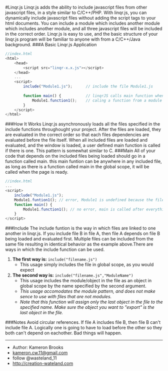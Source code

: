 #Linqr.js
Linqr.js adds the ability to include javascript files from other javascript files, in a style similar to C/C++/PHP. With linqr.js, you can dynamically include javascript files without adding the script tags to your html documents. You can include a module which includes another module which includes another module, and all three javascript files will be included in the correct order. Linqr.js is easy to use, and the basic structure of your linqr.js program will be familiar to anyone with from a C/C++/Java background.
###A Basic Linqr.js Application
```javascript
//index.html
<html>
    <head>
        <script src="linqr-x.x.js"></script>
    </head>
    ...
    <script>
        include("Module1.js");      // include the file Module1.js
       
        function main() {           // linqrJS calls main function when the window and all included files are loaded
            Module1.function1();    // caling a function from a module loaded from file Module1.js
        }
    </script>
</html>
```
###How It Works
Linqr.js asynchronously loads all the files specified in the include functions throughought your project. After the files are loaded, they are evaluated in the correct order so that each files dependencies are evaluated before the file itself. When all included files are loaded and evaluated, and the window is loaded, a user defined main function is called if there is one. This pattern is somewhat similar to C. 
###Main
All of your code that depends on the included files being loaded should go in a function called main. this main funtion can be anywhere in any included file, as long as there is a function called main in the global scope, it will be called when the page is ready. 

```javascript
//index.html
...
<script>
    include("Module1.js");
    Module1.funtion1(); // error, Module1 is undefined because the file has not been loaded
    function main() {
        Module1.function1(); // no error, main is called after everything is loaded
    }
</script>
```

###Include
The include funtion is the way in which files are linked to one another in linqr.js. If you include file B in file A, then file A depends on file B being loaded and evaluated first. Multiple files can be included from the same file resulting in identical behavior as the example above.There are ways in which the include function can be used.

 1. **The first way is:** `include("filename.js")`
    - This usage simply includes the file in global scope, as you would expect
 2. **The second way is:** `include("filename.js","ModuleName")`
    - This usage includes the module/object in the file as an object in global scope by the name specified by the second argument. 
    - *This usage accomodates the module pattern, and does not make sence to use with files that are not modules.*
    - *Note that this function will assign only the last object in the file to the specified name. Make sure the object you want to "export" is the last object in the file.*
        
###Notes
Avoid circular references. If file A includes file B, then file B can't include file A. Logically one is going to have to load before the other so they both can't depend on eachother. Bad things will happen.

-----------
* Author: Kameron Brooks
* kameron.cw.11@gmail.com
* follow @wasteland_11
* http://creation-wateland.com


    
    


